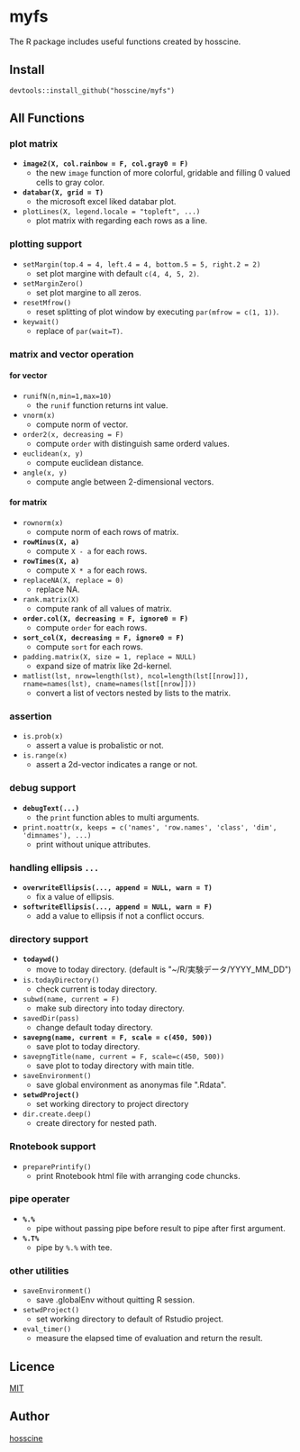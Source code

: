 # myfs

The R package includes useful functions created by hosscine.

## Install

```
devtools::install_github("hosscine/myfs")
```

## All Functions

### plot matrix
- **`image2(X, col.rainbow = F, col.gray0 = F)`**
  - the new `image` function of more colorful, gridable and filling 0 valued cells to gray color.
- **`databar(X, grid = T)`**
  - the microsoft excel liked databar plot.
- `plotLines(X, legend.locale = "topleft", ...)`
  - plot matrix with regarding each rows as a line.

### plotting support
- `setMargin(top.4 = 4, left.4 = 4, bottom.5 = 5, right.2 = 2)`
  - set plot margine with default `c(4, 4, 5, 2)`.
- `setMarginZero()`
  - set plot margine to all zeros.
- `resetMfrow()` 
  - reset splitting of plot window by executing `par(mfrow = c(1, 1))`.
- `keywait()`
  - replace of `par(wait=T)`.

### matrix and vector operation
#### for vector
- `runifN(n,min=1,max=10)`
  - the `runif` function returns int value.
- `vnorm(x)`
  - compute norm of vector.
- `order2(x, decreasing = F)`
  - compute `order` with distinguish same orderd values.
- `euclidean(x, y)`
  - compute euclidean distance.
- `angle(x, y)`
  - compute angle between 2-dimensional vectors.
  
#### for matrix
- `rownorm(x)`
  - compute norm of each rows of matrix.
- **`rowMinus(X, a)`**
  - compute `X - a` for each rows.
- **`rowTimes(X, a)`**
  - compute `X * a` for each rows.
- `replaceNA(X, replace = 0)`
  - replace NA.
- `rank.matrix(X)`
  - compute rank of all values of matrix.
- **`order.col(X, decreasing = F, ignore0 = F)`**
  - compute `order` for each rows.
- **`sort_col(X, decreasing = F, ignore0 = F)`**
  - compute `sort` for each rows.
- `padding.matrix(X, size = 1, replace = NULL)`
  - expand size of matrix like 2d-kernel.
- `matlist(lst, nrow=length(lst), ncol=length(lst[[nrow]]), rname=names(lst), cname=names(lst[[nrow]]))`
  - convert a list of vectors nested by lists to the matrix.

### assertion
- `is.prob(x)`
  - assert a value is probalistic or not.
- `is.range(x)`
  - assert a 2d-vector indicates a range or not.

### debug support
- **`debugText(...)`**
  - the `print` function ables to multi arguments.
- `print.noattr(x, keeps = c('names', 'row.names', 'class', 'dim', 'dimnames'), ...)`
  - print without unique attributes.

### handling ellipsis `...`
- **`overwriteEllipsis(..., append = NULL, warn = T)`**
  - fix a value of ellipsis.
- **`softwriteEllipsis(..., append = NULL, warn = F)`**
  - add a value to ellipsis if not a conflict occurs.

### directory support
- **`todaywd()`**
  - move to today directory. (default is "~/R/実験データ/YYYY_MM_DD")
- `is.todayDirectory()`
  - check current is today directory.
- `subwd(name, current = F)`
  - make sub directory into today directory.
- `savedDir(pass)`
  - change default today directory.
- **`savepng(name, current = F, scale = c(450, 500))`**
  - save plot to today directory.
- `savepngTitle(name, current = F, scale=c(450, 500))`
  - save plot to today directory with main title.
- `saveEnvironment()`
  - save global environment as anonymas file ".Rdata".
- **`setwdProject()`**
  - set working directory to project directory
- `dir.create.deep()`
  - create directory for nested path.
  
### Rnotebook support
- `preparePrintify()`
  - print Rnotebook html file with arranging code chuncks.

### pipe operater
- **`%.%`**
  - pipe without passing pipe before result to pipe after first argument.
- **`%.T%`**
  - pipe by `%.%` with tee.
  
### other utilities
- `saveEnvironment()`
  - save .globalEnv without quitting R session.
- `setwdProject()`
  - set working directory to default of Rstudio project.
- `eval_timer()`
  - measure the elapsed time of evaluation and return the result.

## Licence

[MIT](https://github.com/tcnksm/tool/blob/master/LICENCE)

## Author

[hosscine](https://github.com/hosscine)
